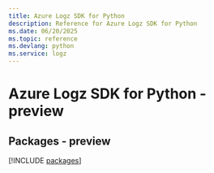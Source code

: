 ```yaml
---
title: Azure Logz SDK for Python
description: Reference for Azure Logz SDK for Python
ms.date: 06/20/2025
ms.topic: reference
ms.devlang: python
ms.service: logz
---
```

# Azure Logz SDK for Python - preview
## Packages - preview
[!INCLUDE [packages](logz-index.md)]